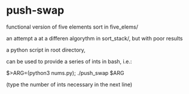 # push-swap

functional version of five elements sort in five_elems/

an attempt a at a differen algorythm in sort_stack/, but with poor results



a python script in root directory,

can be used to provide a series of ints in bash, i.e.:

$>ARG=(python3 nums.py); ./push_swap $ARG

(type the number of ints necessary in the next line)
